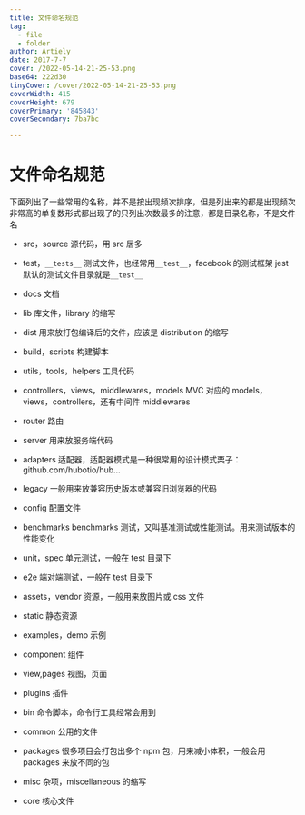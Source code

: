 ```yaml
---
title: 文件命名规范
tag:
  - file
  - folder
author: Artiely
date: 2017-7-7
cover: /2022-05-14-21-25-53.png
base64: 222d30
tinyCover: /cover/2022-05-14-21-25-53.png
coverWidth: 415
coverHeight: 679
coverPrimary: '845843'
coverSecondary: 7ba7bc

---
```


# 文件命名规范

下面列出了一些常用的名称，并不是按出现频次排序，但是列出来的都是出现频次非常高的单复数形式都出现了的只列出次数最多的注意，都是目录名称，不是文件名

* src，source
  源代码，用 src 居多

* test，`__tests__`
  测试文件，也经常用`__test__`，facebook 的测试框架 jest 默认的测试文件目录就是`__test__`

* docs
  文档

* lib
  库文件，library 的缩写

* dist
  用来放打包编译后的文件，应该是 distribution 的缩写

* build，scripts
  构建脚本

* utils，tools，helpers
  工具代码

* controllers，views，middlewares，models
  MVC 对应的 models，views，controllers，还有中间件 middlewares

* router
  路由

* server
  用来放服务端代码

* adapters
  适配器，适配器模式是一种很常用的设计模式栗子：github.com/hubotio/hub…

* legacy
  一般用来放兼容历史版本或兼容旧浏览器的代码

* config
  配置文件

* benchmarks
  benchmarks 测试，又叫基准测试或性能测试。用来测试版本的性能变化

* unit，spec
  单元测试，一般在 test 目录下

* e2e
  端对端测试，一般在 test 目录下

* assets，vendor
  资源，一般用来放图片或 css 文件

* static
  静态资源

* examples，demo
  示例

* component
  组件

* view,pages
  视图，页面

* plugins
  插件

* bin
  命令脚本，命令行工具经常会用到

* common
  公用的文件

* packages
  很多项目会打包出多个 npm 包，用来减小体积，一般会用 packages 来放不同的包

* misc
  杂项，miscellaneous 的缩写

* core
  核心文件
